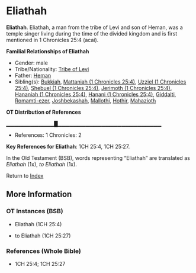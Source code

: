 # Eliathah
**Eliathah**. 
Eliathah, a man from the tribe of Levi and son of Heman, was a temple singer living during the time of the divided kingdom and is first mentioned in 1 Chronicles 25:4 (acai). 




**Familial Relationships of Eliathah**


* Gender: male
* Tribe/Nationality: [Tribe of Levi](../../../groups/md/acai/Levi.md)
* Father: [Heman](Heman.3.md)
* Sibling(s): [Bukkiah](Bukkiah.md), [Mattaniah (1 Chronicles 25:4)](Mattaniah.2.md), [Uzziel (1 Chronicles 25:4)](Uzziel.4.md), [Shebuel (1 Chronicles 25:4)](Shebuel.2.md), [Jerimoth (1 Chronicles 25:4)](Jerimoth.4.md), [Hananiah (1 Chronicles 25:4)](Hananiah.3.md), [Hanani (1 Chronicles 25:4)](Hanani.2.md), [Giddalti](Giddalti.md), [Romamti-ezer](Romamti-ezer.md), [Joshbekashah](Joshbekashah.md), [Mallothi](Mallothi.md), [Hothir](Hothir.md), [Mahazioth](Mahazioth.md)


**OT Distribution of References**

▁▁▁▁▁▁▁▁▁▁▁▁█▁▁▁▁▁▁▁▁▁▁▁▁▁▁▁▁▁▁▁▁▁▁▁▁▁▁
* References: 1 Chronicles: 2



**Key References for Eliathah**: 
1CH 25:4, 1CH 25:27. 


In the Old Testament (BSB), words representing “Eliathah” are translated as 
*Eliathah* (1x), *to Eliathah* (1x). 




Return to [Index](00-Index.md)

## More Information

### OT Instances (BSB)

* Eliathah (1CH 25:4)

* to Eliathah (1CH 25:27)



### References (Whole Bible)

* 1CH 25:4; 1CH 25:27



